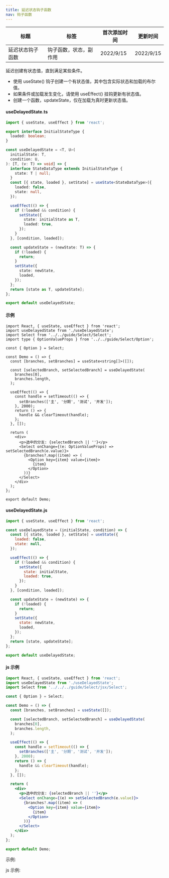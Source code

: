 ```yaml
---
title: 延迟状态钩子函数
nav: 钩子函数
---
```


| 标题             | 标签                   | 首次添加时间 | 更新时间  |
| ---------------- | ---------------------- | ------------ | --------- |
| 延迟状态钩子函数 | 钩子函数，状态，副作用 | 2022/9/15    | 2022/9/15 |

延迟创建有状态值，直到满足某些条件。

- 使用 useState() 钩子创建一个有状态值，其中包含实际状态和加载的布尔值。
- 如果条件或加载发生变化，请使用 useEffect() 挂钩更新有状态值。
- 创建一个函数，updateState，仅在加载为真时更新状态值。

#### useDelayedState.ts

```ts
import { useState, useEffect } from 'react';

export interface InitialStateType {
  loaded: boolean;
}

const useDelayedState = <T, U>(
  initialState: T,
  condition: U,
): [T, (v: T) => void] => {
  interface StateDataType extends InitialStateType {
    state: T | null;
  }
  const [{ state, loaded }, setState] = useState<StateDataType>({
    loaded: false,
    state: null,
  });

  useEffect(() => {
    if (!loaded && condition) {
      setState({
        state: initialState as T,
        loaded: true,
      });
    }
  }, [condition, loaded]);

  const updateState = (newState: T) => {
    if (!loaded) {
      return;
    }
    setState({
      state: newState,
      loaded,
    });
  };
  return [state as T, updateState];
};

export default useDelayedState;
```

#### 示例

```tsx | pure
import React, { useState, useEffect } from 'react';
import useDelayedState from './useDelayedState';
import Select from '../../guide/Select/Select';
import type { OptionValueProps } from '../../guide/Select/Option';

const { Option } = Select;

const Demo = () => {
  const [branches, setBranches] = useState<string[]>([]);

  const [selectedBranch, setSelectedBranch] = useDelayedState(
    branches[0],
    branches.length,
  );

  useEffect(() => {
    const handle = setTimeout(() => {
      setBranches(['主', '分期', '测试', '开发']);
    }, 2000);
    return () => {
      handle && clearTimeout(handle);
    };
  }, []);

  return (
    <div>
      <p>选中的分支: {selectedBranch || ''}</p>
      <Select onChange={(e: OptionValueProps) => setSelectedBranch(e.value)}>
        {branches?.map((item) => (
          <Option key={item} value={item}>
            {item}
          </Option>
        ))}
      </Select>
    </div>
  );
};

export default Demo;
```

#### useDelayedState.js

```js
import { useState, useEffect } from 'react';

const useDelayedState = (initialState, condition) => {
  const [{ state, loaded }, setState] = useState({
    loaded: false,
    state: null,
  });

  useEffect(() => {
    if (!loaded && condition) {
      setState({
        state: initialState,
        loaded: true,
      });
    }
  }, [condition, loaded]);

  const updateState = (newState) => {
    if (!loaded) {
      return;
    }
    setState({
      state: newState,
      loaded,
    });
  };
  return [state, updateState];
};

export default useDelayedState;
```

#### js 示例

```jsx | pure
import React, { useState, useEffect } from 'react';
import useDelayedState from './useDelayedState';
import Select from '../../../guide/Select/jsx/Select';

const { Option } = Select;

const Demo = () => {
  const [branches, setBranches] = useState([]);

  const [selectedBranch, setSelectedBranch] = useDelayedState(
    branches[0],
    branches.length,
  );

  useEffect(() => {
    const handle = setTimeout(() => {
      setBranches(['主', '分期', '测试', '开发']);
    }, 2000);
    return () => {
      handle && clearTimeout(handle);
    };
  }, []);

  return (
    <div>
      <p>选中的分支: {selectedBranch || ''}</p>
      <Select onChange={(e) => setSelectedBranch(e.value)}>
        {branches?.map((item) => (
          <Option key={item} value={item}>
            {item}
          </Option>
        ))}
      </Select>
    </div>
  );
};

export default Demo;
```

示例:

<code src="./Demo.zh-CN.tsx" id="delayedStateTsDemoZH"></code>

js 示例:

<code src="./js/Demo.zh-CN.jsx" id="delayedStateJsDemoZH"></code>
